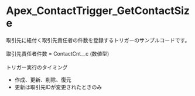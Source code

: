 Apex_ContactTrigger_GetContactSize
==================================

取引先に紐付く取引先責任者の件数を登録するトリガーのサンプルコードです。
<br/>
<br/>
取引先責任者件数 = ContactCnt__c (数値型)
<br/>
<br/>
トリガー実行のタイミング
- 作成、更新、削除、復元
- 更新は取引先IDが変更されたときのみ
